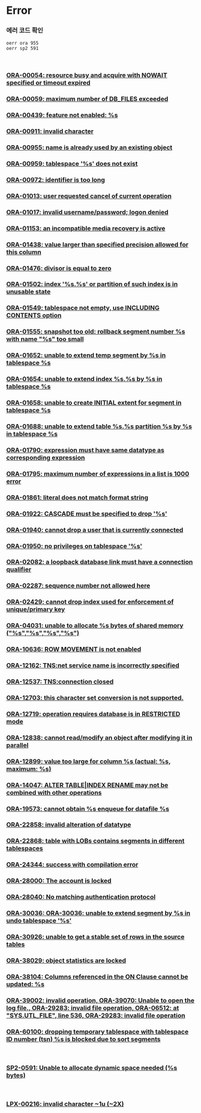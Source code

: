 Error
===

### 에러 코드 확인
```
oerr ora 955
oerr sp2 591
```

<br>

### [ORA-00054: resource busy and acquire with NOWAIT specified or timeout expired](./error/00054.md)
### [ORA-00059: maximum number of DB_FILES exceeded](./error/00059.md)
### [ORA-00439: feature not enabled: %s](./error/00439.md)
### [ORA-00911: invalid character](./error/00911.md)
### [ORA-00955: name is already used by an existing object](./error/00955.md)
### [ORA-00959: tablespace '%s' does not exist](./error/00959.md)
### [ORA-00972: identifier is too long](./error/00972.md)
### [ORA-01013: user requested cancel of current operation](./error/01013.md)
### [ORA-01017: invalid username/password; logon denied](./error/01017.md)
### [ORA-01153: an incompatible media recovery is active](./error/01153.md)
### [ORA-01438: value larger than specified precision allowed for this column](./error/01438.md)
### [ORA-01476: divisor is equal to zero](./error/01476.md)
### [ORA-01502: index '%s.%s' or partition of such index is in unusable state](./error/01502.md)
### [ORA-01549: tablespace not empty, use INCLUDING CONTENTS option](./error/01549.md)
### [ORA-01555: snapshot too old: rollback segment number %s with name "%s" too small](./error/01555.md)
### [ORA-01652: unable to extend temp segment by %s in tablespace %s](./error/01652.md)
### [ORA-01654: unable to extend index %s.%s by %s in tablespace %s](./error/01654.md)
### [ORA-01658: unable to create INITIAL extent for segment in tablespace %s](./error/01658.md)
### [ORA-01688: unable to extend table %s.%s partition %s by %s in tablespace %s](./error/01688.md)
### [ORA-01790: expression must have same datatype as corresponding expression](./error/01790.md)
### [ORA-01795: maximum number of expressions in a list is 1000 error](./error/01795.md)
### [ORA-01861: literal does not match format string](./error/01861.md)
### [ORA-01922: CASCADE must be specified to drop '%s'](./error/01922.md)
### [ORA-01940: cannot drop a user that is currently connected](./error/01940.md)
### [ORA-01950: no privileges on tablespace '%s'](./error/01950.md)
### [ORA-02082: a loopback database link must have a connection qualifier](./error/02082.md)
### [ORA-02287: sequence number not allowed here](./error/02287.md)
### [ORA-02429: cannot drop index used for enforcement of unique/primary key](./error/02429.md)
### [ORA-04031: unable to allocate %s bytes of shared memory ("%s","%s","%s","%s")](./error/04031.md)
### [ORA-10636: ROW MOVEMENT is not enabled](./error/10636.md)
### [ORA-12162: TNS:net service name is incorrectly specified](./error/12162.md)
### [ORA-12537: TNS:connection closed](./error/12537.md)
### [ORA-12703: this character set conversion is not supported.](./error/12703.md)
### [ORA-12719: operation requires database is in RESTRICTED mode](./error/12719.md)
### [ORA-12838: cannot read/modify an object after modifying it in parallel](./error/12838.md)
### [ORA-12899: value too large for column %s (actual: %s, maximum: %s)](./error/12899.md)
### [ORA-14047: ALTER TABLE|INDEX RENAME may not be combined with other operations](./error/14047.md)
### [ORA-19573: cannot obtain %s enqueue for datafile %s](./error/19573.md)
### [ORA-22858: invalid alteration of datatype](./error/22858.md)
### [ORA-22868: table with LOBs contains segments in different tablespaces](./error/22868.md)
### [ORA-24344: success with compilation error](./error/24344.md)
### [ORA-28000: The account is locked](./error/28000.md)
### [ORA-28040: No matching authentication protocol](./error/28040.md)
### [ORA-30036: ORA-30036: unable to extend segment by %s in undo tablespace '%s'](./error/30036.md)
### [ORA-30926: unable to get a stable set of rows in the source tables](./error/30926.md)
### [ORA-38029: object statistics are locked](./error/38029.md)
### [ORA-38104: Columns referenced in the ON Clause cannot be updated: %s](./error/38104.md)
### [ORA-39002: invalid operation, ORA-39070: Unable to open the log file., ORA-29283: invalid file operation, ORA-06512: at "SYS.UTL_FILE", line 536, ORA-29283: invalid file operation](./error/expdp.md)
### [ORA-60100: dropping temporary tablespace with tablespace ID number (tsn) %s is blocked due to sort segments](./error/60100.md)

<br>

### [SP2-0591: Unable to allocate dynamic space needed (%s bytes)](./error/SP2-0591.md)

<br>

### [LPX-00216: invalid character ~1u (~2X)](./error/LPX-00216.md)

<br>
